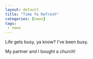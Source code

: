 ```yaml
---
layout: default 
title: "Time To Refresh"
categories: [news]
tags: 
 - news
---
```


Life gets busy, ya know? I've been busy.

My partner and I bought a church!
